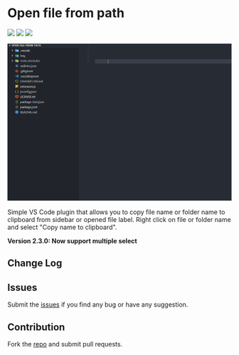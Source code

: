 # Open file from path

[![](https://vsmarketplacebadge.apphb.com/version-short/jack89ita.copy-filename.svg)](https://marketplace.visualstudio.com/items?itemName=jack89ita.copy-filename)
[![](https://vsmarketplacebadge.apphb.com/installs-short/jack89ita.copy-filename.svg)](https://marketplace.visualstudio.com/items?itemName=jack89ita.copy-filename)
[![](https://vsmarketplacebadge.apphb.com/rating-short/jack89ita.copy-filename.svg)](https://marketplace.visualstudio.com/items?itemName=jack89ita.copy-filename)

![Open file from path](https://raw.githubusercontent.com/Jack89ita/vscode-copy-filename/master/img/cf-use-gif.gif)

Simple VS Code plugin that allows you to copy file name or folder name to clipboard from sidebar or opened file label.
Right click on file or folder name and select "Copy name to clipboard".

**Version 2.3.0: Now support multiple select**

## Change Log

## Issues
Submit the [issues](https://github.com/Jack89ita/vscode-copy-filename/issues) if you find any bug or have any suggestion.

## Contribution
Fork the [repo](https://github.com/Jack89ita/vscode-copy-filename/) and submit pull requests.
